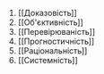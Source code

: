 1. [[Доказовість]]
2. [[Об'єктивність]]
3. [[Перевірюваність]]
4. [[Прогностичність]]
5. [[Раціональність]]
6. [[Системність]]
